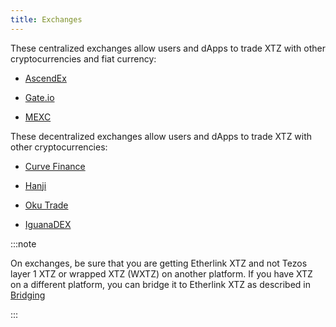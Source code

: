 ```yaml
---
title: Exchanges
---
```


These centralized exchanges allow users and dApps to trade XTZ with other cryptocurrencies and fiat currency:

- [AscendEx](https://ascendex.com)

- [Gate.io](https://www.gate.io/)

- [MEXC](https://www.mexc.com/)

These decentralized exchanges allow users and dApps to trade XTZ with other cryptocurrencies:

- [Curve Finance](https://www.curve.finance/dex/etherlink/pools/)

- [Hanji](https://hanji.io/)

- [Oku Trade](https://oku.trade/?inputChain=etherlink)

- [IguanaDEX](https://www.iguanadex.com/?chain=etherlink)

:::note

On exchanges, be sure that you are getting Etherlink XTZ and not Tezos layer 1 XTZ or wrapped XTZ (WXTZ) on another platform.
If you have XTZ on a different platform, you can bridge it to Etherlink XTZ as described in [Bridging](/bridging)

:::
